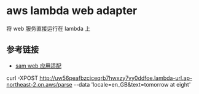 # aws lambda web adapter

将 web 服务直接运行在 lambda 上

## 参考链接

- [sam web 应用适配](https://github.com/awslabs/aws-lambda-web-adapter/tree/main/examples/gin)

curl -XPOST http://uw56peafbzciceqrb7hwxzy7vy0ddfoe.lambda-url.ap-northeast-2.on.aws/parse --data 'locale=en_GB&text=tomorrow at eight'